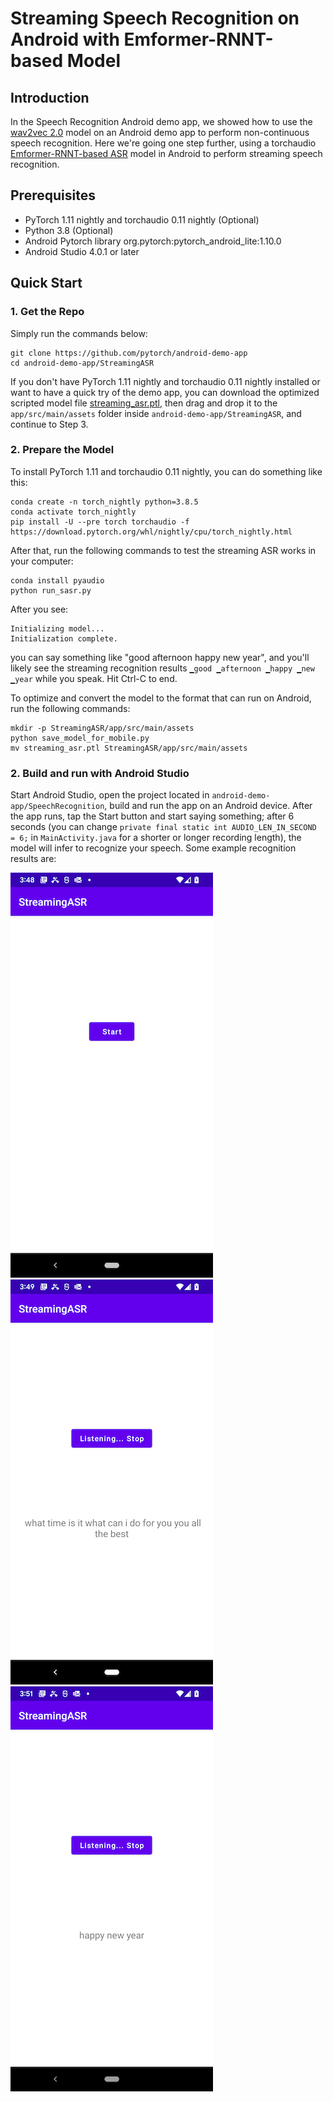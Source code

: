 # Streaming Speech Recognition on Android with Emformer-RNNT-based Model

## Introduction

In the Speech Recognition Android demo app, we showed how to use the [wav2vec 2.0](https://github.com/pytorch/fairseq/tree/master/examples/wav2vec) model on an Android demo app to perform non-continuous speech recognition. Here we're going one step further, using a torchaudio [Emformer-RNNT-based ASR](https://pytorch.org/audio/main/prototype.pipelines.html#torchaudio.prototype.pipelines.EMFORMER_RNNT_BASE_LIBRISPEECH) model in Android to perform streaming speech recognition.

## Prerequisites

* PyTorch 1.11 nightly and torchaudio 0.11 nightly (Optional)
* Python 3.8 (Optional)
* Android Pytorch library org.pytorch:pytorch_android_lite:1.10.0
* Android Studio 4.0.1 or later

## Quick Start

### 1. Get the Repo

Simply run the commands below:

```
git clone https://github.com/pytorch/android-demo-app
cd android-demo-app/StreamingASR
```

If you don't have PyTorch 1.11 nightly and torchaudio 0.11 nightly installed or want to have a quick try of the demo app, you can download the optimized scripted model file [streaming_asr.ptl](), then drag and drop it to the `app/src/main/assets` folder inside  `android-demo-app/StreamingASR`, and continue to Step 3.

### 2. Prepare the Model

To install PyTorch 1.11 and torchaudio 0.11 nightly, you can do something like this:

```
conda create -n torch_nightly python=3.8.5
conda activate torch_nightly
pip install -U --pre torch torchaudio -f https://download.pytorch.org/whl/nightly/cpu/torch_nightly.html
```

After that, run the following commands to test the streaming ASR works in your computer:

```
conda install pyaudio
python run_sasr.py
```

After you see:
```
Initializing model...
Initialization complete.
```
you can say something like "good afternoon happy new year", and you'll likely see the streaming recognition results `▁good ▁afternoon ▁happy ▁new ▁year` while you speak. Hit Ctrl-C to end.

To optimize and convert the model to the format that can run on Android, run the following commands:
```
mkdir -p StreamingASR/app/src/main/assets
python save_model_for_mobile.py
mv streaming_asr.ptl StreamingASR/app/src/main/assets
```

### 2. Build and run with Android Studio

Start Android Studio, open the project located in `android-demo-app/SpeechRecognition`, build and run the app on an Android device. After the app runs, tap the Start button and start saying something; after 6 seconds (you can change `private final static int AUDIO_LEN_IN_SECOND = 6;` in `MainActivity.java` for a shorter or longer recording length), the model will infer to recognize your speech. Some example recognition results are:

![](screenshot1.png)
![](screenshot2.png)
![](screenshot3.png)
